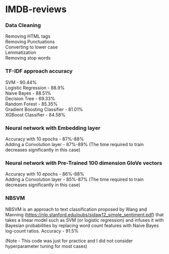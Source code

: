 # IMDB-reviews

### Data Cleaning
Removing HTML tags <br>
Removing Punctuations <br>
Converting to lower case <br>
Lemmatization <br>
Removing stop words <br>

### TF-IDF approach accuracy 

SVM - 90.44% <br>
Logistic Regression - 88.9% <br>
Naive Bayes - 88.51% <br>
Decision Tree - 69.33% <br>
Random Forest  - 85.35% <br>
Gradient Boosting Classifier - 81.01% <br>
XGBoost Classifier - 84.58% <br>

### Neural network with Embedding layer 
Accuracy with 10 epochs - 87%-88% <br>
Adding a Convolution layer - 87%-89% (The time required to train decreases significantly in this case)

### Neural network with Pre-Trained 100 dimension GloVe vectors 
Accuracy with 10 epochs - 86%-88% <br>
Adding a Convolution layer - 85%-87% (The time required to train decreases significantly in this case)


### NBSVM 
NBSVM is an approach to text classification proposed by Wang and Manning (https://nlp.stanford.edu/pubs/sidaw12_simple_sentiment.pdf) that takes a linear model such as SVM (or logistic regression) and infuses it with Bayesian probabilities by replacing word count features with Naive Bayes log-count ratios.
Accuracy - 91.5%


(Note - This code was just for practice and I did not consider hyperparameter tuning for most cases)
